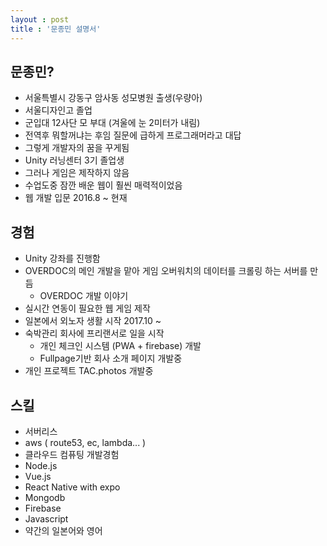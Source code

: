 ```yaml
---
layout : post
title : '문종민 설명서'
---
```


## 문종민?
- 서울특별시 강동구 암사동 성모병원 출생(우량아)
- 서울디자인고 졸업
- 군입대 12사단 모 부대 (겨울에 눈 2미터가 내림)
- 전역후 뭐할꺼냐는 후임 질문에 급하게 프로그래머라고 대답
- 그렇게 개발자의 꿈을 꾸게됨
- Unity 러닝센터 3기 졸업생
- 그러나 게임은 제작하지 않음
- 수업도중 잠깐 배운 웹이 훨씬 매력적이었음
- 웹 개발 입문 2016.8 ~ 현재

## 경험
- Unity 강좌를 진행함
- OVERDOC의 메인 개발을 맡아 게임 오버워치의 데이터를 크롤링 하는 서버를 만듬
    - OVERDOC 개발 이야기
- 실시간 연동이 필요한 웹 게임 제작
- 일본에서 외노자 생활 시작 2017.10 ~ 
- 숙박관리 회사에 프리랜서로 일을 시작
    - 개인 체크인 시스템 (PWA + firebase) 개발
    - Fullpage기반 회사 소개 페이지 개발중
- 개인 프로젝트 TAC.photos 개발중


## 스킬
- 서버리스
- aws ( route53, ec, lambda... )
- 클라우드 컴퓨팅 개발경험
- Node.js
- Vue.js
- React Native with expo
- Mongodb
- Firebase
- Javascript
- 약간의 일본어와 영어
